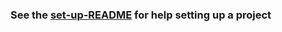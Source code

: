 ### See the [set-up-README](project/getting-started/set-up-README.md) for help setting up a project

